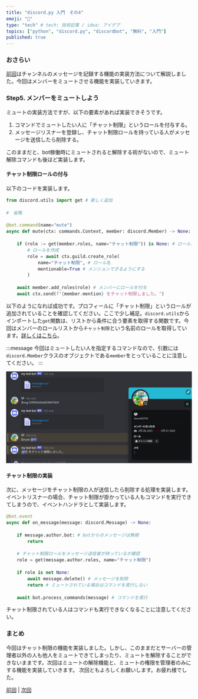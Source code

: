 ```yaml
---
title: "discord.py 入門　その4"
emoji: "💨"
type: "tech" # tech: 技術記事 / idea: アイデア
topics: ["python", "discord.py", "discordbot", "無料", "入門"]
published: true
---
```


### おさらい

[前回](https://zenn.dev/yumax_panda/articles/bot-tutorial-3)はチャンネルのメッセージを記録する機能の実装方法について解説しました。今回はメンバーをミュートさせる機能を実装していきます。

### Step5. メンバーをミュートしよう

ミュートの実装方法ですが、以下の要素があれば実装できそうです。

1. コマンドでミュートしたい人に「チャット制限」というロールを付与する。
2. メッセージリスナーを登録し、チャット制限ロールを持っている人がメッセージを送信したら削除する。

このままだと、bot稼働時にミュートされると解除する術がないので、ミュート解除コマンドも後ほど実装します。

#### チャット制限ロールの付与

以下のコードを実装します。

```python
from discord.utils import get # 新しく追加

#　省略

@bot.command(name="mute")
async def mute(ctx: commands.Context, member: discord.Member) -> None:

    if (role := get(member.roles, name="チャット制限")) is None: # ロールがサーバーに存在しない場合
        # ロールを作成
        role = await ctx.guild.create_role(
            name="チャット制限", # ロール名
            mentionable=True # メンションできるようにする
        )

    await member.add_roles(role) # メンバーにロールを付与
    await ctx.send(f"{member.mention} をチャット制限しました。")
```

以下のようになれば成功です。プロフィールに「チャット制限」というロールが追加されていることを確認してください。ここで少し補足。`discord.utils`からインポートした`get`関数は、リストから条件に合う要素を取得する関数です。今回はメンバーのロールリストから`チャット制限`という名前のロールを取得しています。[詳しくはこちら](https://discordpy.readthedocs.io/ja/latest/api.html?highlight=utils%20get#discord.utils.get)。

:::message
今回はミュートしたい人を指定するコマンドなので、引数には`discord.Member`クラスのオブジェクトである`member`をとっていることに注意してください。
:::


![](/images/bot-tutorial-4/mute.jpg)

#### チャット制限の実装

次に、メッセージをチャット制限の人が送信したら削除する処理を実装します。
イベントリスナーの場合、チャット制限が掛かっている人もコマンドを実行できてしまうので、イベントハンドラとして実装します。

```python
@bot.event
async def on_message(message: discord.Message) -> None:

    if message.author.bot: # botからのメッセージは無視
        return

    # チャット制限ロールをメッセージ送信者が持っているか確認
    role = get(message.author.roles, name="チャット制限")

    if role is not None:
        await message.delete() # メッセージを削除
        return # ミュートされている場合はコマンドを実行しない

    await bot.process_commands(message) # コマンドを実行
```

チャット制限されている人はコマンドも実行できなくなることに注意してください。


### まとめ

今回はチャット制限の機能を実装しました。しかし、このままだとサーバーの管理者以外の人も他人をミュートできてしまったり、ミュートを解除することができないままです。次回はミュートの解除機能と、ミュートの権限を管理者のみにする機能を実装していきます。
次回ともよろしくお願いします。お疲れ様でした。


[前回](https://zenn.dev/yumax_panda/articles/bot-tutorial-3) | [次回](https://zenn.dev/yumax_panda/articles/bot-tutorial-5)